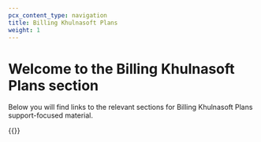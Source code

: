 ```yaml
---
pcx_content_type: navigation
title: Billing Khulnasoft Plans
weight: 1
---
```

 
# Welcome to the Billing Khulnasoft Plans section
 
Below you will find links to the relevant sections for Billing Khulnasoft Plans support-focused material.
 
{{<directory-listing>}}